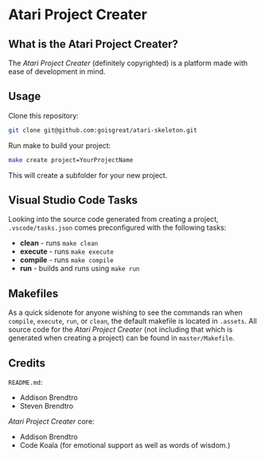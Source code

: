 # Atari Project Creater

## What is the Atari Project Creater?
The *Atari Project Creater* (definitely copyrighted) is a platform made with ease of development in mind.

## Usage
Clone this repository:
```bash
git clone git@github.com:goisgreat/atari-skeleton.git
```

Run make to build your project:
```bash
make create project=YourProjectName
```

This will create a subfolder for your new project.


## Visual Studio Code Tasks

Looking into the source code generated from creating a project, `.vscode/tasks.json` comes preconfigured with the following tasks:

- **clean** - runs `make clean`
- **execute** - runs `make execute`
- **compile** - runs `make compile`
- **run** - builds and runs using `make run`

## Makefiles

As a quick sidenote for anyone wishing to see the commands ran when `compile`, `execute`, `run`, or `clean`, the default makefile is located in `.assets`.
All source code for the *Atari Project Creater* (not including that which is generated when creating a project) can be found in `master/Makefile`.

## Credits
`README.md`:

* Addison Brendtro
* Steven Brendtro

*Atari Project Creater* core:

* Addison Brendtro
* Code Koala (for emotional support as well as words of wisdom.)